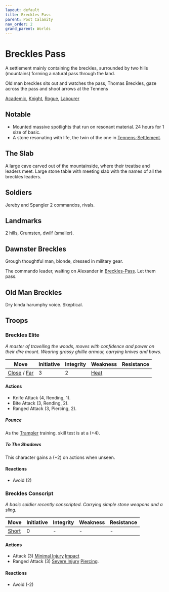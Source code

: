 ```yaml
---
layout: default
title: Breckles Pass
parent: Post Calamity
nav_order: 2
grand_parent: Worlds
---
```

# Breckles Pass

A settlement mainly containing the breckles, surrounded by two hills (mountains) forming a natural pass through the land.

Old man breckles sits out and watches the pass,
Thomas Breckles, gaze across the pass and shoot arrows at the Tennens

[Academic](../../Academic), [Knight](../../Knight), [Rogue](../../Rogue), [Labourer](../../Labourer)
## Notable
* Mounted massive spotlights that run on resonant material. 24 hours for 1 size of basic.
* A stone resonating with life, the twin of the one in [Tennens-Settlement](Tennens-Settlement).

## The Slab
A large cave carved out of the mountainside, where their treatise and leaders meet. Large stone table with meeting slab with the names of all the breckles leaders.


## Soldiers
Jereby and Spangler 2 commandos, rivals.

## Landmarks
2 hills, Crumsten, dwilf (smaller).

## Dawnster Breckles
Grough thoughtful man, blonde, dressed in military gear.

The commando leader, waiting on Alexander in [Breckles-Pass](Breckles-Pass). Let them pass.


## Old Man Breckles
Dry kinda harumphy voice.
Skeptical.

## Troops
### Breckles Elite
*A master of travelling the woods, moves with confidence and power on their dire mount. Wearing grassy ghillie armour, carrying knives and bows.*

| Move                                                      | Initiative | Integrity | Weakness                  | Resistance |
| --------------------------------------------------------- | ---------- | --------- | ------------------------- | ---------- |
| [Close](../../Core/Movement#Close) / [Far](../../Core/Movement#Far) | 3          | 2         | [Heat](../../Core/Injury#Heat) |            |
#### Actions
* Knife Attack (4, Rending, 1).
* Bite Attack (3, Rending, 2).
* Ranged Attack (3, Piercing, 2).

##### Pounce
As the [Trampler](../../Knight#Trampler) training. skill test is at a (+4).

##### To The Shadows
This character gains a (+2) on actions when unseen.

#### Reactions
* Avoid (2)


### Breckles Conscript
*A basic soldier recently conscripted. Carrying simple stone weapons and a sling.*

| Move                    | Initiative | Integrity | Weakness | Resistance |
| ----------------------- | ---------- | --------- | -------- | ---------- |
| [Short](../../Core/Movement#Short) | 0          | -         | -        | -          |
#### Actions
* Attack (3) [Minimal Injury](../../Core/Injury#Minimal%20Injury) [Impact](../../Core/Injury#Impact)
* Ranged Attack (3) [Severe Injury](../../Core/Injury#Severe%20Injury) [Piercing](../../Core/Injury#Piercing).

#### Reactions
* Avoid (-2)
